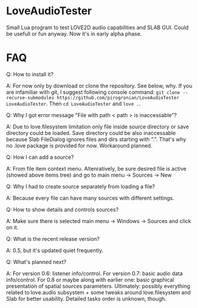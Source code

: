 # LoveAudioTester

Small Lua program to test LOVE2D audio capabilities and SLAB GUI. Could be usefull or fun anyway. Now it's in early alpha phase.

<h1>FAQ</h1>
Q: How to install it?

A: For now only by download or clone the repository. See below, why. If you are infamiliar with git, I suggest following console command: `git clone --recurse-submodules https://github.com/pirogronian/LoveAudioTester LoveAudioTester`. Then `cd LoveAudioTester` and `love .`.

Q: Why I got error message "File with path \< path \> is inaccessable"?

A: Due to love.filesystem limitation only file inside source directory or save directory could be loaded. Save directory could be also inaccessable because Slab FileDialog ignores files and dirs starting with ".". That's why no .love package is provided for now. Workaround planned.

Q: How I can add a source?

A: From file item context menu. Altenratively, be sure desired file is active (showed above items tree) and go to main menu -> Sources -> New

Q: Why I had to create source separately from loading a file?

A: Because every file can have many sources with different settings.

Q: How to show details and controls sources?

A: Make sure there is selected main menu -> Windows -> Sources and click on it.

Q: What is the recent release version?

A: 0.5, but it's updated quiet frequently.

Q: What's planned next?

A: For version 0.6: listener info/control. For version 0.7: basic audio data info/control. For 0.8 or maybe along with earlier one: basic graphical presentation of spatial sources parameters. Ultimately: possibly everything related to love.audio subsystem + some tweaks around love.filesystem and Slab for better usability. Detailed tasks order is unknown, though.
